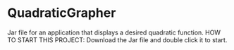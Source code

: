 # QuadraticGrapher
Jar file for an application that displays a desired quadratic function.
HOW TO START THIS PROJECT: Download the Jar file and double click it to start.
